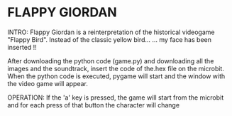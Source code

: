 # FLAPPY GIORDAN

INTRO: 
Flappy Giordan is a reinterpretation of the historical videogame "Flappy Bird".
Instead of the classic yellow bird...     ... my face has been inserted !!

After downloading the python code (game.py) and downloading all the images and the soundtrack, insert the code of the.hex file on the microbit.
When the python code is executed, pygame will start and the window with the video game will appear.

OPERATION:
If the 'a' key is pressed, the game will start from the microbit and for each press of that button the character will change
